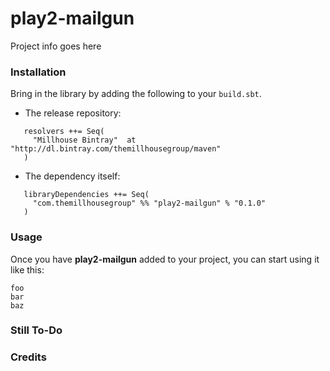 play2-mailgun
============================

Project info goes here


### Installation

Bring in the library by adding the following to your ```build.sbt```. 

  - The release repository: 

```
   resolvers ++= Seq(
     "Millhouse Bintray"  at "http://dl.bintray.com/themillhousegroup/maven"
   )
```
  - The dependency itself: 

```
   libraryDependencies ++= Seq(
     "com.themillhousegroup" %% "play2-mailgun" % "0.1.0"
   )

```

### Usage

Once you have __play2-mailgun__ added to your project, you can start using it like this:

```
foo
bar
baz 
```


### Still To-Do

### Credits

